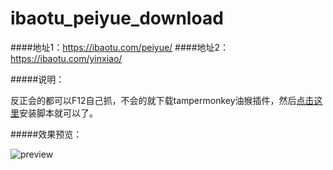 # ibaotu_peiyue_download

####地址1：https://ibaotu.com/peiyue/
####地址2：https://ibaotu.com/yinxiao/

#####说明：

反正会的都可以F12自己抓，不会的就下载tampermonkey油猴插件，然后[点击这里](https://semoz.github.io/ibaotu_peiyue_download/ibaotu_peiyue_download.user.js)安装脚本就可以了。

#####效果预览：

![preview](https://user-images.githubusercontent.com/17057917/40954252-57514cb6-68b6-11e8-8539-4aadfcb7626b.gif)

